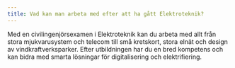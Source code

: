 ```yaml
---
title: Vad kan man arbeta med efter att ha gått Elektroteknik?
---
```


Med en civilingenjörsexamen i Elektroteknik kan du arbeta med allt från stora mjukvarusystem
och telecom till små kretskort, stora elnät och design av vindkraftverksparker. Efter utbildningen
har du en bred kompetens och kan bidra med smarta lösningar för digitalisering och elektrifiering.